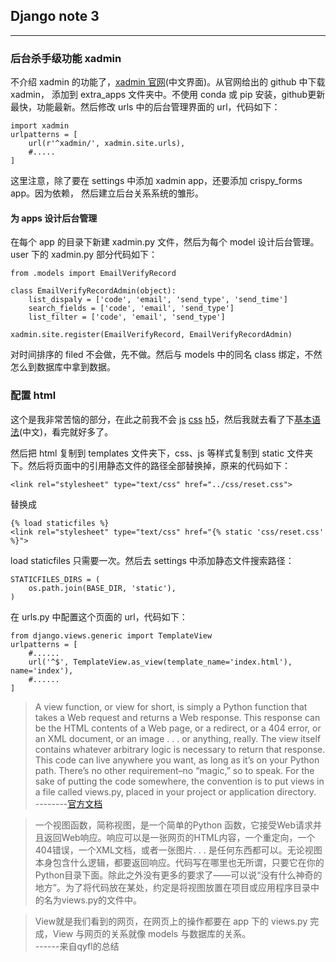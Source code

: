 ## Django note 3
---
### 后台杀手级功能 xadmin
不介绍 xadmin 的功能了，[xadmin 官网](https://sshwsfc.github.io/xadmin/)(中文界面)。从官网给出的 github 中下载xadmin， 添加到 extra_apps 文件夹中。不使用 conda 或 pip 安装，github更新最快，功能最新。然后修改 urls 中的后台管理界面的 url，代码如下：
```
import xadmin
urlpatterns = [
    url(r'^xadmin/', xadmin.site.urls),
    #.....
]
```
这里注意，除了要在 settings 中添加 xadmin app，还要添加 crispy_forms app。因为依赖，
然后建立后台关系系统的雏形。

#### 为 apps 设计后台管理
在每个 app 的目录下新建 xadmin.py 文件，然后为每个 model 设计后台管理。user 下的 xadmin.py 部分代码如下：
```
from .models import EmailVerifyRecord

class EmailVerifyRecordAdmin(object):
    list_dispaly = ['code', 'email', 'send_type', 'send_time']
    search_fields = ['code', 'email', 'send_type']
    list_filter = ['code', 'email', 'send_type']

xadmin.site.register(EmailVerifyRecord, EmailVerifyRecordAdmin)
```
对时间排序的 filed 不会做，先不做。然后与 models 中的同名 class 绑定，不然怎么到数据库中拿到数据。


### 配置 html
这个是我非常苦恼的部分，在此之前我不会 [js](https://www.javascript.com/) [css](https://www.w3.org/) [h5](https://www.w3.org/TR/html5/)，然后我就去看了下[基本语法](http://www.w3school.com.cn/index.html)(中文)，看完就好多了。  

然后把 html 复制到 templates 文件夹下，css、js 等样式复制到 static 文件夹下。然后将页面中的引用静态文件的路径全部替换掉，原来的代码如下：

```
<link rel="stylesheet" type="text/css" href="../css/reset.css">
```

替换成

```
{% load staticfiles %}
<link rel="stylesheet" type="text/css" href="{% static 'css/reset.css' %}">
```

load staticfiles 只需要一次。然后去 settings 中添加静态文件搜索路径：

```
STATICFILES_DIRS = (
    os.path.join(BASE_DIR, 'static'),
)
```

在 urls.py 中配置这个页面的 url，代码如下：

```
from django.views.generic import TemplateView
urlpatterns = [
    #......
    url('^$', TemplateView.as_view(template_name='index.html'), name='index'),
    #......
]
```
> A view function, or view for short, is simply a Python function that takes a Web request and returns a Web response. This response can be the HTML contents of a Web page, or a redirect, or a 404 error, or an XML document, or an image . . . or anything, really. The view itself contains whatever arbitrary logic is necessary to return that response. This code can live anywhere you want, as long as it’s on your Python path. There’s no other requirement–no “magic,” so to speak. For the sake of putting the code somewhere, the convention is to put views in a file called views.py, placed in your project or application directory.  
> \--------[官方文档](https://docs.djangoproject.com/en/1.11/topics/http/views/)

> 一个视图函数，简称视图，是一个简单的Python 函数，它接受Web请求并且返回Web响应。响应可以是一张网页的HTML内容，一个重定向，一个404错误，一个XML文档，或者一张图片. . . 是任何东西都可以。无论视图本身包含什么逻辑，都要返回响应。代码写在哪里也无所谓，只要它在你的Python目录下面。除此之外没有更多的要求了——可以说“没有什么神奇的地方”。为了将代码放在某处，约定是将视图放置在项目或应用程序目录中的名为views.py的文件中。

> View就是我们看到的网页，在网页上的操作都要在 app 下的 views.py 完成，View 与网页的关系就像 models 与数据库的关系。  
> \------来自qyfl的总结
